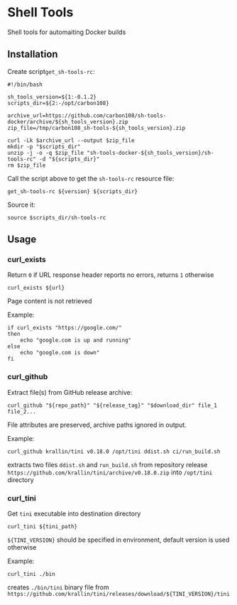 # Shell Tools

Shell tools for automaiting Docker builds

## Installation

Create script`get_sh-tools-rc`:

    #!/bin/bash
    
    sh_tools_version=${1:-0.1.2}
    scripts_dir=${2:-/opt/carbon108}
    
    archive_url=https://github.com/carbon108/sh-tools-docker/archive/${sh_tools_version}.zip
    zip_file=/tmp/carbon108_sh-tools-${sh_tools_version}.zip
    
    curl -Lk $archive_url --output $zip_file 
    mkdir -p "$scripts_dir"
    unzip -j -o -q $zip_file "sh-tools-docker-${sh_tools_version}/sh-tools-rc" -d "${scripts_dir}"
    rm $zip_file

Call the script above to get the `sh-tools-rc` resource file:

    get_sh-tools-rc ${version} ${scripts_dir}

Source it:

    source $scripts_dir/sh-tools-rc

## Usage

### curl_exists

Return `0` if URL response header reports no errors, returns `1` otherwise 

    curl_exists ${url}

Page content is not retrieved

Example:

    if curl_exists "https://google.com/"
    then
        echo "google.com is up and running"
    else
        echo "google.com is down"
    fi

### curl_github

Extract file(s) from GitHub release archive:

    curl_github "${repo_path}" "${release_tag}" "$download_dir" file_1 file_2...

File attributes are preserved, archive paths ignored in output.
     
Example: 
 
    curl_github krallin/tini v0.18.0 /opt/tini ddist.sh ci/run_build.sh 
 
extracts two files `ddist.sh` and `run_build.sh` from repository release 
`https://github.com/krallin/tini/archive/v0.18.0.zip` into `/opt/tini` directory
 
### curl_tini

Get `tini` executable into destination directory
    
    curl_tini ${tini_path}
    
`${TINI_VERSION}` should be specified in environment, default version is used otherwise
    
Example: 

    curl_tini ./bin
    
creates `./bin/tini` binary file from `https://github.com/krallin/tini/releases/download/${TINI_VERSION}/tini`       